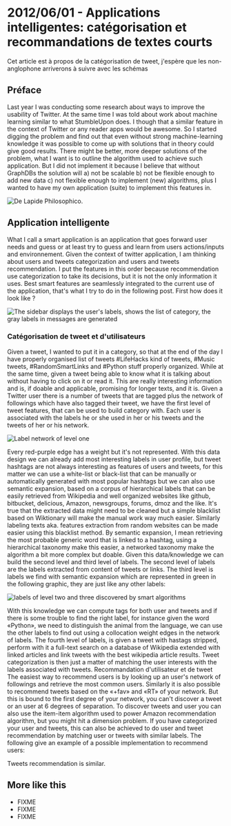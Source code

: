 # 2012/06/01 - Applications intelligentes: catégorisation et recommandations de textes courts

Cet article est à propos de la catégorisation de tweet, j'espère que
les non-anglophone arriverons à suivre avec les schémas

## Préface

Last year I was conducting some research about ways to improve the
usability of Twitter. At the same time I was told about work about
machine learning similar to what StumbleUpon
does. I though that a similar feature in the context of Twitter or any
reader apps would be awesome. So I started digging the problem and
find out that even without strong machine-learning knowledge it was
possible to come up with solutions that in theory could give good
results. There might be better, more deeper solutions of the problem,
what I want is to outline the algorithm used to achieve such
application. But I did not implement it because I believe that without
GraphDBs the solution will a) not be scalable b) not be flexible
enough to add new data c) not flexible enough to implement (new)
algorithms, plus I wanted to have my own application (suite) to
implement this features in.

![De Lapide Philosophico.](smart-apps/ouroboros.jpg)

##  Application intelligente


What I call a smart application is an application that goes forward
user needs and guess or at least try to guess and learn from users
actions/inputs and environnement. Given the context of twitter
application, I am thinking about users and tweets categorization and
users and tweets recommendation. I put the features in this order
because recommendation use categorization to take its decisions, but
it is not the only information it uses. Best smart features are
seamlessly integrated to the current use of the application, that's
what I try to do in the following post.  First how does it look like ?

![The sidebar displays the user's labels, shows the list of category, the gray labels in messages are generated](smart-apps/pyadoop.jpg)

### Catégorisation de tweet et d'utilisateurs

Given a tweet, I wanted to put it in a category, so that at the end of
the day I have properly organised list of tweets #LifeHacks kind of
tweets, #Music tweets, #RandomSmartLinks and #Python stuff properly
organized. While at the same time, given a tweet being able to know
what it is talking about without having to click on it or read
it. This are really interesting information and is, if doable and
applicable, promising for longer texts, and it is.  Given a Twitter
user there is a number of tweets that are tagged plus the network of
followings which have also tagged their tweet, we have the first level
of tweet features, that can be used to build category with. Each user
is associated with the labels he or she used in her or his tweets and
the tweets of her or his network.

![Label network of level one](smart-apps/twitter-label-network.png)

Every red-purple edge has a weight but it's not represented.  With
this data design we can already add most interesting labels in user
profile, but tweet hashtags are not always interesting as features of
users and tweets, for this matter we can use a white-list or
black-list that can be manually or automatically generated with most
popular hashtags but we can also use semantic expansion, based on a
corpus of hierarchical labels that can be easily retrieved from
Wikipedia and well organized websites like github, bitbucket,
delicious, Amazon, newsgroups, forums, dmoz and the like. It's true
that the extracted data might need to be cleaned but a simple
blacklist based on Wiktionary will make the manual work way much
easier. Similarly labeling texts aka. features extraction from random
websites can be made easier using this blacklist method. By semantic
expansion, I mean retrieving the most probable generic word that is
linked to a hashtag, using a hierarchical taxonomy make this easier, a
networked taxonomy make the algorithm a bit more complex but
doable. Given this data/knowledge we can build the second level and
third level of labels. The second level of labels are the labels
extracted from content of tweets or links. The third level is labels
we find with semantic expansion which are represented in green in the
following graphic, they are just like any other labels:

![labels of level two and three discovered by smart algorithms](smart-apps/expansion-extraction.png)

With this knowledge we can compute tags for both user and tweets and
if there is some trouble to find the right label, for instance given
the word «Python», we need to distinguish the animal from the
language, we can use the other labels to find out using a collocation
weight edges in the network of labels.  The fourth level of labels, is
given a tweet with hastags stripped, perform with it a full-text
search on a database of Wikipedia extended with linked articles and
link tweets with the best wikipedia article results.  Tweet
categorization is then just a matter of matching the user interests
with the labels associated with tweets.  Recommandation d'utilisateur
et de tweet The easiest way to recommend users is by looking up an
user's network of followings and retrieve the most common
users. Similarly it is also possible to recommend tweets based on the
«+fav» and «RT» of your network. But this is bound to the first degree
of your network, you can't discover a tweet or an user at 6 degrees of
separation.  To discover tweets and user you can also use the
item-item algorithm used to power Amazon recommendation algorithm, but
you might hit a dimension problem.  If you have categorized your user
and tweets, this can also be achieved to do user and tweet
recommendation by matching user or tweets with similar labels. The
following give an example of a possible implementation to recommend
users:

Tweets recommendation is similar.

## More like this

- FIXME
- FIXME
- FIXME

